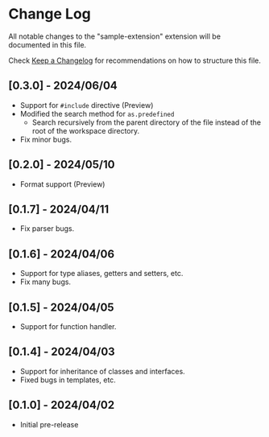 # Change Log

All notable changes to the "sample-extension" extension will be documented in this file.

Check [Keep a Changelog](http://keepachangelog.com/) for recommendations on how to structure this file.

## [0.3.0] - 2024/06/04

- Support for `#include` directive (Preview)
- Modified the search method for `as.predefined`
   - Search recursively from the parent directory of the file instead of the root of the workspace directory.
- Fix minor bugs.

## [0.2.0] - 2024/05/10

- Format support (Preview)

## [0.1.7] - 2024/04/11

- Fix parser bugs.

## [0.1.6] - 2024/04/06

- Support for type aliases, getters and setters, etc.
- Fix many bugs.

## [0.1.5] - 2024/04/05

- Support for function handler.

## [0.1.4] - 2024/04/03

- Support for inheritance of classes and interfaces.
- Fixed bugs in templates, etc.

## [0.1.0] - 2024/04/02

- Initial pre-release
